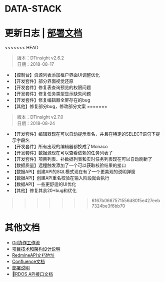 # DATA-STACK 


# 更新日志 | [部署文档](./Deploy.md)
<<<<<<< HEAD
 > 版本：DTinsight v2.6.2 <br>
 > 日期：2018-08-17

- 【控制台】资源列表添加租户界面UI调整优化
- 【开发套件】部分界面视觉还原
- 【开发套件】修复表查询预览的权限问题
- 【开发套件】修复任务类型显示缺失问题
- 【开发套件】修复编辑器全屏存在的bug
- 【其他】修复部分bug，修改部分文案
=======
 > 版本：DTinsight v2.7.0 <br>
 > 日期：2018-08-24

- 【开发套件】编辑器现在可以自动提示表名，并且在特定的SELECT语句下提示字段名
- 【开发套件】所有出现的编辑器都换成了Monaco
- 【开发套件】数据源现在可以查看依赖的任务列表了
- 【开发套件】项目列表、补数据列表和实时任务列表现在可以自动刷新了
- 【数据质量】远程触发添加了一个可以获取校验结果的接口
- 【数据API】创建API的SQL模式现在有了一个更美观的说明弹窗
- 【数据API】创建API重名校验在输入阶段就会执行
- 【数据API】一些更舒适的UI优化
- 【其他】修复其余20+bug和优化
>>>>>>> 6167b0667571556d80f5e427eeb7324be3f6bb70


# 其他文档
- [Git协作工作流](http://git.dtstack.cn/ziv/data-stack-web/wikis/gitflow)
- [项目技术和架构设计说明
](http://git.dtstack.cn/ziv/data-stack-web/wikis/Development)
- [RedmineAPI文档地址](http://redmine.prod.dtstack.cn/projects/rdos)
- [Confluence文档](http://confluence.dev.dtstack.cn/display/RDOS/RD-OS)
- [部署说明](http://git.dtstack.cn/ziv/data-stack-web/wikis/deploy)
- [RDOS API接口文档](http://git.dtstack.cn/dtstack/rdos-docs)


